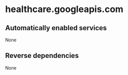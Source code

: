 # healthcare.googleapis.com

## Automatically enabled services

None

## Reverse dependencies

None
